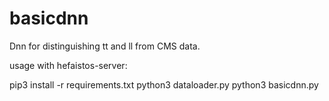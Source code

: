 # basicdnn
Dnn for distinguishing tt and ll from CMS data.

usage with hefaistos-server:

pip3 install -r requirements.txt
python3 dataloader.py
python3 basicdnn.py
